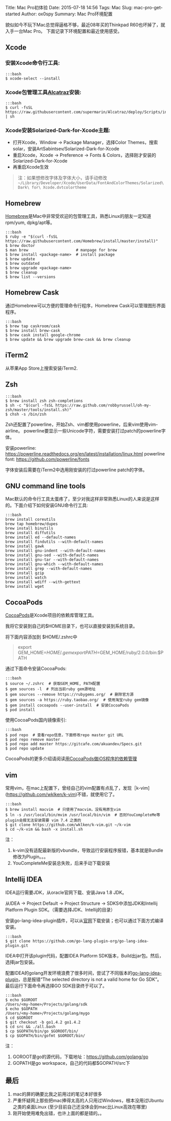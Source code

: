 Title: Mac Pro初体验
Date: 2015-07-18 14:56
Tags: Mac
Slug: mac-pro-get-started
Author: ox0spy
Summary: Mac Pro环境配置


貌似如今不玩下Mac总觉得逼格不够，最近08年买的Thinkpad R60也坏掉了，就入手一台Mac Pro。
下面记录下环境配置和最近使用感受。


## Xcode

### 安装Xcode命令行工具:

    :::bash
    $ xcode-select --install

### Xcode包管理工具[Alcatraz](http://alcatraz.io/)安装:

    :::bash
    $ curl -fsSL https://raw.githubusercontent.com/supermarin/Alcatraz/deploy/Scripts/install.sh | sh

### Xcode安装Solarized-Dark-for-Xcode主题:
- 打开Xcode，Window -> Package Manager，选择Color Themes，搜索solar，安装ArtSabintsev/Solarized-Dark-for-Xcode
- 重启Xcode，Xcode -> Preference -> Fonts & Colors，选择刚才安装的Solarized-Dark-for-Xcode
- 再重启Xcode生效

> 注：如果想修改字体及字体大小，请手动修改`~/Library/Developer/Xcode/UserData/FontAndColorThemes/Solarized\ Dark\ for\ Xcode.dvtcolortheme`


## Homebrew

[Homebrew](http://brew.sh)是Mac中非常受欢迎的包管理工具，熟悉Linux的朋友一定知道rpm/yum, dpkg/apt等。

    :::bash
    $ ruby -e "$(curl -fsSL https://raw.githubusercontent.com/Homebrew/install/master/install)"
    $ brew doctor
    $ man brew                     # manpage for brew
    $ brew install <package-name>  # install package
    $ brew update
    $ brew outdated
    $ brew upgrade <package-name>
    $ brew cleanup
    $ brew list --versions


## Homebrew Cask

通过Homebrew可以方便的管理命令行程序，Homebrew Cask可以管理图形界面程序。

    :::bash
    $ brew tap caskroom/cask
    $ brew install brew-cask
    $ brew cask install google-chrome
    $ brew update && brew upgrade brew-cask && brew cleanup


## iTerm2

从苹果App Store上搜索安装iTerm2.


## Zsh

    :::bash
    $ brew install zsh zsh-completions
    $ sh -c "$(curl -fsSL https://raw.github.com/robbyrussell/oh-my-zsh/master/tools/install.sh)"
    $ chsh -s /bin/zsh

Zsh还配置了powerline，开始Zsh、vim都使用powerline，后来vim使用vim-airline。
powerline要显示一些Unicode字符，需要安装打过patch的powerline字体。

安装powerline: https://powerline.readthedocs.org/en/latest/installation/linux.html
powerline font: https://github.com/powerline/fonts

字体安装后需要在iTerm2中选用刚安装的打过powerline patch的字体。

## GNU command line tools

Mac默认的命令行工具太蛋疼了，至少对我这样非常熟悉Linux的人来说是这样的。下面介绍下如何安装GNU命令行工具:

    :::bash
    brew install coreutils
    brew tap homebrew/dupes
    brew install binutils
    brew install diffutils
    brew install ed --default-names
    brew install findutils --with-default-names
    brew install gawk
    brew install gnu-indent --with-default-names
    brew install gnu-sed --with-default-names
    brew install gnu-tar --with-default-names
    brew install gnu-which --with-default-names
    brew install grep --with-default-names
    brew install gzip
    brew install watch
    brew install wdiff --with-gettext
    brew install wget


## CocoaPods

[CocoaPods](https://cocoapods.org/)是Xcode项目的依赖库管理工具。

我将它安装到自己的$HOME目录下，也可以直接安装到系统目录。

将下面内容添加到 $HOME/.zshrc中

> export GEM_HOME=$HOME/.gem
> export PATH=$GEM_HOME/ruby/2.0.0/bin:$PATH

通过下面命令安装CocoaPods:

    :::bash
    $ source ~/.zshrc  # 获取GEM_HOME, PATH配置
    $ gem sources -l  # 列出当前ruby gem源地址
    $ gem sources --remove https://rubygems.org/  # 删除官方源
    $ gem sources -a https://ruby.taobao.org/  # 使用淘宝ruby gem镜像
    $ gem install cocoapods --user-install  # 安装CocoaPods
    $ pod install

使用CocoaPods国内镜像索引:

    :::bash
    $ pod repo  # 查看repo信息，下面修改repo master git URL
    $ pod repo remove master
    $ pod repo add master https://gitcafe.com/akuandev/Specs.git
    $ pod repo update

CocoaPods的更多介绍请阅读[用CocoaPods做iOS程序的依赖管理](http://blog.devtang.com/blog/2014/05/25/use-cocoapod-to-manage-ios-lib-dependency/)


## vim

常用vim，在mac上配置下，曾经自己的vim配置有点乱了，发现［k-vim](https://github.com/wklken/k-vim)不错，就使用它了。


    :::bash
    $ brew install macvim  # 只使用了macvim，没有用原生vim
    $ ln -s /usr/local/bin/mvim /usr/local/bin/vim  # 否则YouCompleteMe等plugin会报无法安装需要 vim 7.4 之类的
    $ git clone https://github.com/wklken/k-vim.git ~/k-vim
    $ cd ~/k-vim && bash -x install.sh

注：
1. k-vim没有适配最新版的vbundle，导致运行安装程序报错，基本就是Bundle修改为Plugin。。。
2. YouCompleteMe安装总失败，后来手动下载安装


## Intellij IDEA

IDEA运行需要JDK，从oracle官网下载、安装Java 1.8 JDK。

从IDEA -> Project Default -> Project Structure -> SDKS中添加JDK和Intellij Platform Plugin SDK。（需要选择JDK、Intellij的目录）

安装go-lang-idea-plugin插件，可以从[官网](https://plugins.jetbrains.com/plugin/5047)下载安装；也可以通过下面方式编译安装。

    :::bash
    $ git clone https://github.com/go-lang-plugin-org/go-lang-idea-plugin.git

IDEA中打开该plugin代码，配置IDEA Platform SDK版本，Build出jar包。然后，选择jar包安装。

配置IDEA的golang开发环境浪费了很多时间，尝试了不同版本的[go-lang-idea-plugin](https://github.com/go-lang-plugin-org/go-lang-idea-plugin)，总是报错“The selected directory is not a valid home for Go SDK”。
最后运行下面命令再选择GO SDK目录终于可以了。

    :::bash
    $ echo $GOROOT
    /Users/<my-home>/Projects/golang/sdk
    $ echo $GOPATH
    /Users/<my-home>/Projects/golang/mygo
    $ cd $GOROOT
    $ git checkout -b go1.4.2 go1.4.2
    $ cd src && ./all.bash
    $ cp $GOPATH/bin/go $GOROOT/bin/
    $ cp $GOPATH/bin/gofmt $GOROOT/bin/

注：
1. GOROOT是go的源代码，下载地址：https://github.com/golang/go
2. GOPATH是go workspace，自己的代码都$GOPATH/src下


## 最后

1. mac的屏的确要比我之前用过的笔记本好很多
2. 严重怀疑网上那些把mac捧得太高的人只用过Windows，根本没用过Ubuntu之类的桌面Linux (至少目前自己还没体会到mac比Linux高效在哪里)
3. 刚开始使用难免出错，也许上面的都是错的。。
